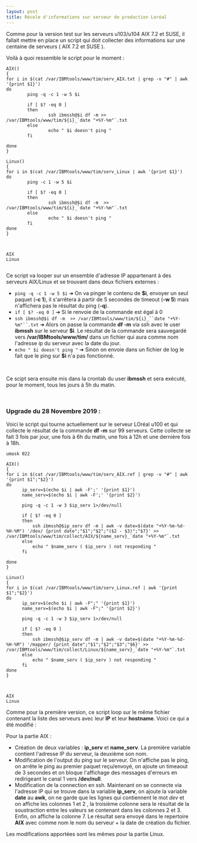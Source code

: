 ```yaml
---
layout: post
title: Récole d'informations sur serveur de production Loréal
---
```


Comme pour la version test sur les serveurs u103/u104 AIX 7.2 et SUSE, il fallait mettre en place un script qui doit collecter des informations sur une centaine de serveurs ( AIX 7.2 et SUSE ). 


Voilà à quoi ressemble le script pour le moment :
```
AIX()
{
for i in $(cat /var/IBMtools/www/tim/serv_AIX.txt | grep -v "#" | awk '{print $1}')
do
        ping -q -c 1 -w 5 $i

        if [ $? -eq 0 ]
        then
                ssh ibmssh@$i df -m >> /var/IBMtools/www/tim/${i}_`date "+%Y-%m"`.txt
        else
                echo " $i doesn't ping "
        fi

done
}

Linux()
{
for i in $(cat /var/IBMtools/www/tim/serv_Linux | awk '{print $1}')
do
        ping -c 1 -w 5 $i

        if [ $? -eq 0 ]
        then
                ssh ibmssh@$i df -m  >> /var/IBMtools/www/tim/${i}_`date "+%Y-%m"`.txt
        else
                echo " $i doesn't ping "
        fi
done
}



AIX
Linux


```


Ce script va looper sur un ensemble d'adresse IP appartenant à des serveurs AIX/Linux et se trouvant dans deux fichiers externes :

- `ping -q -c 1 -w 5 $i` ➔ On va pinger le contenu de __$i__, envoyer un seul paquet (__-c 1__), il s'arrêtera à partir de 5 secondes de timeout (__-w 5__) mais n'affichera pas le résultat du ping (__-q__).
- `if [ $? -eq 0 ]` ➔ Si le renvoie de la commande est égal à 0
- `ssh ibmssh@$i df -m  >> /var/IBMtools/www/tim/${i}_``date "+%Y-%m"``.txt` ➔ Alors on passe la commande __df -m__ via ssh avec le user __ibmssh__ sur le serveur __$i__. Le résultat de la commande sera sauvegardé vers __/var/IBMtools/www/tim/__ dans un fichier qui aura comme nom l'adresse ip du serveur avec la date du jour.
- `echo " $i doesn't ping "` ➔ Sinon on envoie dans un fichier de log le fait que le ping sur __$i__ n'a pas fonctionné.

&nbsp;

Ce scipt sera ensuite mis dans la crontab du user __ibmssh__ et sera exécuté, pour le moment, tous les jours à 5h du matin.

&nbsp;

### __Upgrade du 28 Novembre 2019 :__

Voici le script qui tourne actuellement sur le serveur LOréal u100 et qui collecte le résultat de la commande __df -m__ sur 99 serveurs. Cette collecte se fait 3 fois par jour, une fois à 6h du matin, une fois à 12h et une dernière fois à 18h.

```
umask 022

AIX()
{
for i in $(cat /var/IBMtools/www/tim/serv_AIX.ref | grep -v "#" | awk '{print $1";"$2}')
do
      ip_serv=$(echo $i | awk -F';' '{print $1}')
      name_serv=$(echo $i | awk -F';' '{print $2}')

      ping -q -c 1 -w 3 $ip_serv 1>/dev/null

      if [ $? -eq 0 ]
      then
          ssh ibmssh@$ip_serv df -m | awk -v date=$(date "+%Y-%m-%d-%H-%M") '/dev/ {print date";"$1";"$2";"($2 - $3)";"$7}' >>              /var/IBMtools/www/tim/collect/AIX/${name_serv}_`date "+%Y-%m"`.txt
      else
          echo " $name_serv ( $ip_serv ) not responding "
      fi

done
}

Linux()
{
for i in $(cat /var/IBMtools/www/tim/serv_Linux.ref | awk '{print $1";"$2}')
do
      ip_serv=$(echo $i | awk -F";" '{print $1}')
      name_serv=$(echo $i | awk -F";" '{print $2}')

      ping -q -c 1 -w 3 $ip_serv 1>/dev/null

      if [ $? -eq 0 ]
      then
          ssh ibmssh@$ip_serv df -m | awk -v date=$(date "+%Y-%m-%d-%H-%M") '/mapper/ {print date";"$1";"$2";"$3";"$6}' >> /var/IBMtools/www/tim/collect/Linux/${name_serv}_`date "+%Y-%m"`.txt
      else
          echo " $name_serv ( $ip_serv ) not responding "
      fi
done
}



AIX
Linux
```

Comme pour la première version, ce script loop sur le même fichier contenant la liste des serveurs avec leur __IP__ et leur __hostname__. Voici ce qui a été modifié :

Pour la partie AIX :

- Création de deux variables : __ip_serv__ et __name_serv__. La première variable contient l'adresse IP du serveur, la deuxième son nom.
- Modification de l'output du ping sur le serveur. On n'affiche pas le ping, on arrête le ping au premier paquet reçu/envoyé, on ajoute un timeaout de 3 secondes et on bloque l'affichage des messages d'erreurs en redirigeant le canal 1 vers __/dev/null__.
- Modification de la connection en ssh. Maintenant on se connecte via l'adresse IP qui se trouve dans la variable __ip_serv__, on ajoute la variable __date__ au __awk__, on ne garde que les lignes qui contiennent le mot _dev_ et on affiche les colonnes 1 et 2 , la troisième colonne sera le résultat de la soustraction entre les valeurs se contenant dans les colonnes 2 et 3. Enfin, on affiche la colonne 7. Le résultat sera envoyé dans le repertoire __AIX__ avec comme nom le nom du serveur + la date de création du fichier.

Les modifications apportées sont les mêmes pour la partie Linux.
